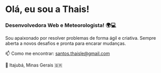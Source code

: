 # Olá, eu sou a Thais! 

### Desenvolvedora Web e Meteorologista! 🌍💻

Sou apaixonado por resolver problemas de forma ágil e criativa. Sempre aberta a novos desafios e pronta para encarar mudanças.

📫 Como me encontrar: santos.thaisle@gmail.com

📍 Itajubá, Minas Gerais 🇧🇷


